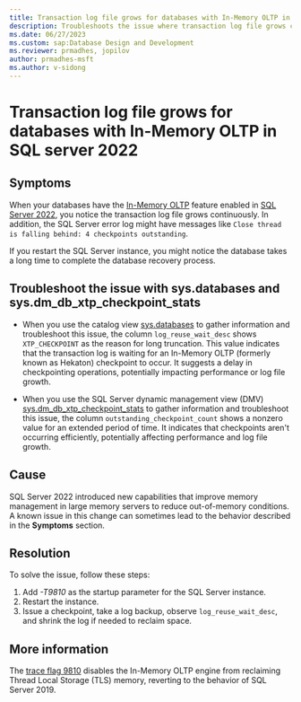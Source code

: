 ```yaml
---
title: Transaction log file grows for databases with In-Memory OLTP in SQL server 2022
description: Troubleshoots the issue where transaction log file grows continuously for databases with In-Memory OLTP enabled in SQL Server 2022.
ms.date: 06/27/2023
ms.custom: sap:Database Design and Development
ms.reviewer: prmadhes, jopilov
author: prmadhes-msft
ms.author: v-sidong
---
```

# Transaction log file grows for databases with In-Memory OLTP in SQL server 2022

## Symptoms

When your databases have the [In-Memory OLTP](/sql/relational-databases/in-memory-oltp/overview-and-usage-scenarios) feature enabled in [SQL Server 2022](/sql/sql-server/what-s-new-in-sql-server-2022), you notice the transaction log file grows continuously. In addition, the SQL Server error log might have messages like `Close thread is falling behind: 4 checkpoints outstanding`.

If you restart the SQL Server instance, you might notice the database takes a long time to complete the database recovery process.

## Troubleshoot the issue with sys.databases and sys.dm_db_xtp_checkpoint_stats

- When you use the catalog view [sys.databases](/sql/relational-databases/system-catalog-views/sys-databases-transact-sql) to gather information and troubleshoot this issue, the column `log_reuse_wait_desc` shows `XTP_CHECKPOINT` as the reason for long truncation. This value indicates that the transaction log is waiting for an In-Memory OLTP (formerly known as Hekaton) checkpoint to occur. It suggests a delay in checkpointing operations, potentially impacting performance or log file growth.

- When you use the SQL Server dynamic management view (DMV) [sys.dm_db_xtp_checkpoint_stats](/sql/relational-databases/system-dynamic-management-views/sys-dm-db-xtp-checkpoint-stats-transact-sql) to gather information and troubleshoot this issue, the column `outstanding_checkpoint_count` shows a nonzero value for an extended period of time. It indicates that checkpoints aren't occurring efficiently, potentially affecting performance and log file growth.

## Cause

SQL Server 2022 introduced new capabilities that improve memory management in large memory servers to reduce out-of-memory conditions. A known issue in this change can sometimes lead to the behavior described in the **Symptoms** section.

## Resolution

To solve the issue, follow these steps:

1. Add *-T9810* as the startup parameter for the SQL Server instance.
1. Restart the instance.
1. Issue a checkpoint, take a log backup, observe `log_reuse_wait_desc`, and shrink the log if needed to reclaim space.

## More information

The [trace flag 9810](/sql/t-sql/database-console-commands/dbcc-traceon-trace-flags-transact-sql#tf9810) disables the In-Memory OLTP engine from reclaiming Thread Local Storage (TLS) memory, reverting to the behavior of SQL Server 2019.
